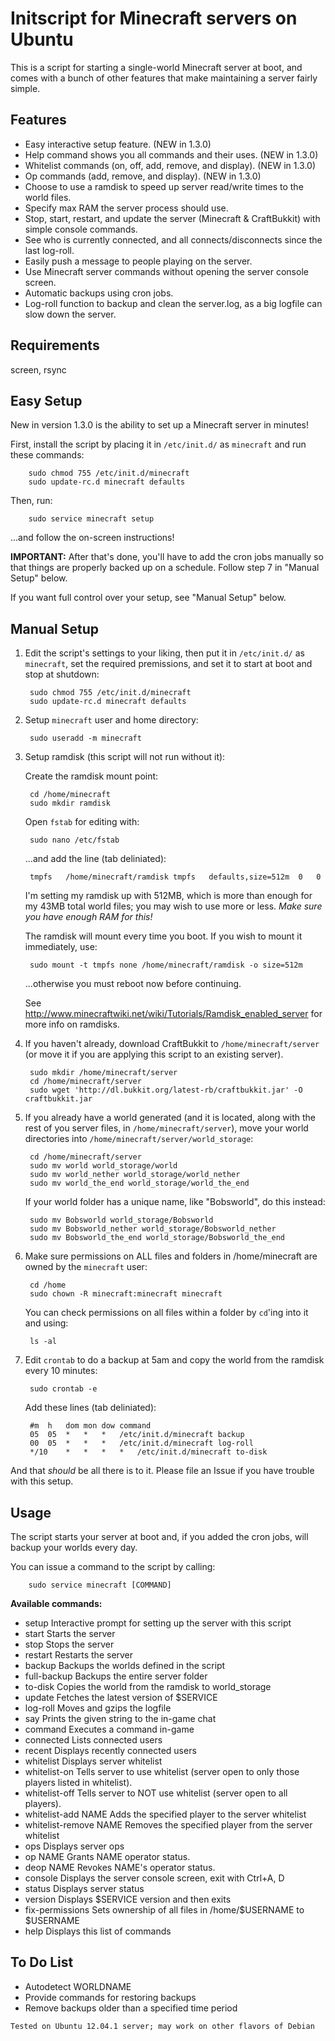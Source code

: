 Initscript for Minecraft servers on Ubuntu
==========================================
This is a script for starting a single-world Minecraft server at boot, and comes with a bunch of other features that make maintaining a server fairly simple.

Features
--------
+ Easy interactive setup feature. (NEW in 1.3.0)
+ Help command shows you all commands and their uses. (NEW in 1.3.0)
+ Whitelist commands (on, off, add, remove, and display). (NEW in 1.3.0)
+ Op commands (add, remove, and display). (NEW in 1.3.0)
+ Choose to use a ramdisk to speed up server read/write times to the world files. 
+ Specify max RAM the server process should use.
+ Stop, start, restart, and update the server (Minecraft & CraftBukkit) with simple console commands.
+ See who is currently connected, and all connects/disconnects since the last log-roll.
+ Easily push a message to people playing on the server.
+ Use Minecraft server commands without opening the server console screen.
+ Automatic backups using cron jobs.
+ Log-roll function to backup and clean the server.log, as a big logfile can slow down the server.

Requirements
------------
screen, rsync

Easy Setup
----------
New in version 1.3.0 is the ability to set up a Minecraft server in minutes!

First, install the script by placing it in `/etc/init.d/` as `minecraft` and run these commands:

		sudo chmod 755 /etc/init.d/minecraft
		sudo update-rc.d minecraft defaults

Then, run:

		sudo service minecraft setup

...and follow the on-screen instructions!

__IMPORTANT:__ After that's done, you'll have to add the cron jobs manually so that things are properly backed up on a schedule. Follow step 7 in "Manual Setup" below.

If you want full control over your setup, see "Manual Setup" below.

Manual Setup
------------
1. Edit the script's settings to your liking, then put it in `/etc/init.d/` as `minecraft`, set the required premissions, and set it to start at boot and stop at shutdown:

		sudo chmod 755 /etc/init.d/minecraft
		sudo update-rc.d minecraft defaults

2. Setup `minecraft` user and home directory:

		sudo useradd -m minecraft

3. Setup ramdisk (this script will not run without it):
	
	Create the ramdisk mount point:
	
		cd /home/minecraft
		sudo mkdir ramdisk
	
	Open `fstab` for editing with:

		sudo nano /etc/fstab

	...and add the line (tab deliniated):

		tmpfs	/home/minecraft/ramdisk	tmpfs	defaults,size=512m	0	0

	I'm setting my ramdisk up with 512MB, which is more than enough for my 43MB total world files; you may wish to use more or less. _Make sure you have enough RAM for this!_

	The ramdisk will mount every time you boot. If you wish to mount it immediately, use:

		sudo mount -t tmpfs none /home/minecraft/ramdisk -o size=512m

	...otherwise you must reboot now before continuing.

	See http://www.minecraftwiki.net/wiki/Tutorials/Ramdisk_enabled_server for more info on ramdisks.

4. If you haven't already, download CraftBukkit to `/home/minecraft/server` (or move it if you are applying this script to an existing server).

		sudo mkdir /home/minecraft/server
		cd /home/minecraft/server
		sudo wget 'http://dl.bukkit.org/latest-rb/craftbukkit.jar' -O craftbukkit.jar
	
5. If you already have a world generated (and it is located, along with the rest of you server files, in `/home/minecraft/server`), move your world directories into `/home/minecraft/server/world_storage`:

		cd /home/minecraft/server
		sudo mv world world_storage/world
		sudo mv world_nether world_storage/world_nether
		sudo mv world_the_end world_storage/world_the_end
		
	If your world folder has a unique name, like "Bobsworld", do this instead:
	
		sudo mv Bobsworld world_storage/Bobsworld
		sudo mv Bobsworld_nether world_storage/Bobsworld_nether
		sudo mv Bobsworld_the_end world_storage/Bobsworld_the_end

6. Make sure permissions on ALL files and folders in /home/minecraft are owned by the `minecraft` user:

		cd /home
		sudo chown -R minecraft:minecraft minecraft

	You can check permissions on all files within a folder by `cd`'ing into it and using:

		ls -al

7. Edit `crontab` to do a backup at 5am and copy the world from the ramdisk every 10 minutes:

		sudo crontab -e

	Add these lines (tab deliniated):

		#m 	h 	dom	mon	dow	command
		05 	05 	*	*	*	/etc/init.d/minecraft backup
		00 	05 	*	*	*	/etc/init.d/minecraft log-roll
		*/10 	* 	*	*	*	/etc/init.d/minecraft to-disk

And that _should_ be all there is to it. Please file an Issue if you have trouble with this setup.

Usage
-----
The script starts your server at boot and, if you added the cron jobs, will backup your worlds every day.

You can issue a command to the script by calling:

		sudo service minecraft [COMMAND]

__Available commands:__
+ setup					Interactive prompt for setting up the server with this script
+ start					Starts the server
+ stop					Stops the server
+ restart				Restarts the server
+ backup				Backups the worlds defined in the script
+ full-backup			Backups the entire server folder
+ to-disk				Copies the world from the ramdisk to world_storage
+ update				Fetches the latest version of $SERVICE
+ log-roll				Moves and gzips the logfile
+ say					Prints the given string to the in-game chat
+ command				Executes a command in-game
+ connected				Lists connected users
+ recent				Displays recently connected users
+ whitelist				Displays server whitelist
+ whitelist-on			Tells server to use whitelist (server open to only those players listed in whitelist).
+ whitelist-off			Tells server to NOT use whitelist (server open to all players).
+ whitelist-add NAME	Adds the specified player to the server whitelist
+ whitelist-remove NAME	Removes the specified player from the server whitelist
+ ops					Displays server ops
+ op NAME				Grants NAME operator status.
+ deop NAME				Revokes NAME's operator status.
+ console				Displays the server console screen, exit with Ctrl+A, D
+ status				Displays server status
+ version				Displays $SERVICE version and then exits
+ fix-permissions		Sets ownership of all files in /home/$USERNAME to $USERNAME
+ help					Displays this list of commands

To Do List
----------
+ Autodetect WORLDNAME
+ Provide commands for restoring backups
+ Remove backups older than a specified time period


`Tested on Ubuntu 12.04.1 server; may work on other flavors of Debian`
